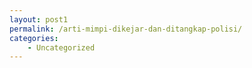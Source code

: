 ```yaml
---
layout: post1
permalink: /arti-mimpi-dikejar-dan-ditangkap-polisi/
categories:
    - Uncategorized
---
```


